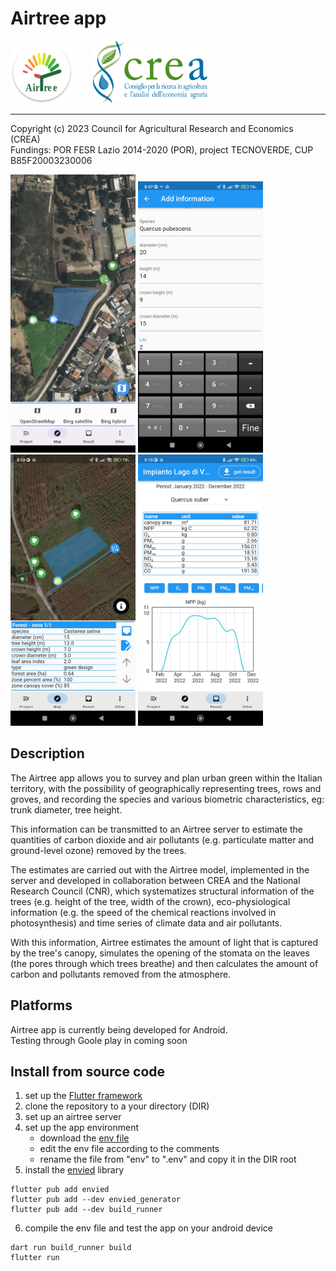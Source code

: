 
# Airtree app
<img src='assets_github/ic_airtree.png' height='100'>&nbsp;&nbsp;&nbsp;&nbsp;&nbsp;&nbsp;&nbsp;&nbsp;<img src='assets_github/logo_crea.png' height='100'>


---

Copyright (c) 2023 Council for Agricultural Research and Economics (CREA)\
Fundings:  POR FESR Lazio 2014-2020 (POR), project TECNOVERDE, CUP B85F20003230006


<img src='assets_github/airtree_fig_1.png' width='200'>  <img src='assets_github/airtree_fig_2.jpg' width='200'> <img src='assets_github/airtree_fig_3.jpg' width='200'>  <img src='assets_github/airtree_fig_4.jpg' width='200'>


## Description
The Airtree app allows you to survey and plan urban green within the Italian territory, with the possibility of geographically representing trees, rows and groves, and recording the species and various biometric characteristics, eg: trunk diameter, tree height.

This information can be transmitted to an Airtree server to estimate the quantities of carbon dioxide and air pollutants (e.g. particulate matter and ground-level ozone) removed by the trees.

The estimates are carried out with the Airtree model, implemented in the server and developed in collaboration between CREA and the National Research Council (CNR), which systematizes structural information of the trees (e.g. height of the tree, width of the crown), eco-physiological information (e.g. the speed of the chemical reactions involved in photosynthesis) and time series of climate data and air pollutants.

With this information, Airtree estimates the amount of light that is captured by the tree's canopy, simulates the opening of the stomata on the leaves (the pores through which trees breathe) and then calculates the amount of carbon and pollutants removed from the atmosphere.

## Platforms
Airtree app is currently being developed for Android.\
Testing through Goole play in coming soon

## Install from source code
1) set up the [Flutter framework](https://docs.flutter.dev/get-started/install)
2) clone the repository to a your directory (DIR)
3) set up an airtree server
4) set up the app environment
    - download the [env file](https://filedn.com/lJmhEDy1NtXRoqpqwjGBwUB/airtree/app/env)
    - edit the env file according to the comments
    - rename the file from "env" to ".env" and copy it in the DIR root
5) install the [envied](https://pub.dev/packages/envied) library
```
flutter pub add envied
flutter pub add --dev envied_generator
flutter pub add --dev build_runner
```
6) compile the env file and test the app on your android device
```
dart run build_runner build
flutter run
```



